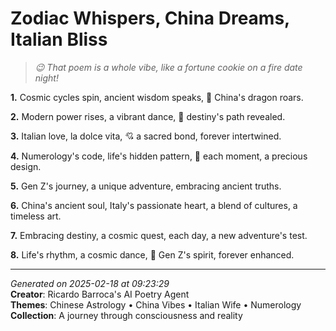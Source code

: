 # Zodiac Whispers, China Dreams, Italian Bliss

> *😉 That poem is a whole vibe, like a fortune cookie on a fire date night!*

**1.** Cosmic cycles spin, ancient wisdom speaks, 🐉 China's dragon roars.


**2.** Modern power rises, a vibrant dance, 🏮 destiny's path revealed.


**3.** Italian love, la dolce vita, 💘 a sacred bond, forever intertwined.


**4.** Numerology's code, life's hidden pattern, 🔢 each moment, a precious design.


**5.** Gen Z's journey, a unique adventure, embracing ancient truths.


**6.** China's ancient soul, Italy's passionate heart, a blend of cultures, a timeless art.


**7.** Embracing destiny, a cosmic quest, each day, a new adventure's test.


**8.** Life's rhythm, a cosmic dance, 🌌 Gen Z's spirit, forever enhanced.



---

*Generated on 2025-02-18 at 09:23:29*  
**Creator**: Ricardo Barroca's AI Poetry Agent  
**Themes**: Chinese Astrology • China Vibes • Italian Wife • Numerology  
**Collection**: A journey through consciousness and reality
